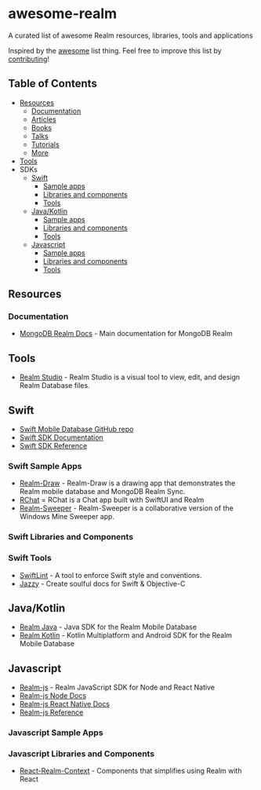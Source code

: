 # awesome-realm
A curated list of awesome Realm resources, libraries, tools and applications

Inspired by the [awesome](https://github.com/sindresorhus/awesome) list thing. Feel free to improve this list by [contributing](CONTRIBUTING.md)!

## Table of Contents
- [Resources](#resources)
   - [Documentation](#documentation)
   - [Articles](#articles)
   - [Books](#books)
   - [Talks](#talks)
   - [Tutorials](#tutorials)
   - [More](#more)
- [Tools](#tools)
- SDKs
  - [Swift](#swift)
    - [Sample apps](#swift-samples)
    - [Libraries and components](#swift-libs)
    - [Tools](#swift-tools)
  - [Java/Kotlin](#java)
    - [Sample apps](#java-samples)
    - [Libraries and components](#java-libs)
    - [Tools](#java-tools)
  - [Javascript](#javascript)
    - [Sample apps](#js-samples)
    - [Libraries and components](#js-libs)
    - [Tools](#js-tools)


## Resources
### Documentation
- [MongoDB Realm Docs](https://docs.mongodb.com/realm/) - Main documentation for MongoDB Realm

## Tools
- [Realm Studio](https://github.com/realm/realm-studio) - Realm Studio is a visual tool to view, edit, and design Realm Database files.

## Swift
- [Swift Mobile Database GitHub repo](https://github.com/realm/realm-swift)
- [Swift SDK Documentation](https://docs.mongodb.com/realm/sdk/swift/)
- [Swift SDK Reference](https://docs.mongodb.com/realm-sdks/swift/latest/)

### <a name="swift-samples"></a>Swift Sample Apps
- [Realm-Draw](https://github.com/realm/Realm-Drawing) - Realm-Draw is a drawing app that demonstrates the Realm mobile database and MongoDB Realm Sync.
- [RChat](https://github.com/realm/RChat) = RChat is a Chat app built with SwiftUI and Realm
- [Realm-Sweeper](https://github.com/realm/Realm-Sweeper) - Realm-Sweeper is a collaborative version of the Windows Mine Sweeper app.

### <a name="swift-libs"></a>Swift Libraries and Components

### <a name="swift-tools"></a>Swift Tools
- [SwiftLint](https://github.com/realm/SwiftLint) - A tool to enforce Swift style and conventions.
- [Jazzy](https://github.com/realm/jazzy) - Create soulful docs for Swift & Objective-C

## <a name="java"> Java/Kotlin
- [Realm Java](https://github.com/realm/realm-java) - Java SDK for the Realm Mobile Database
- [Realm Kotlin](https://github.com/realm/realm-kotlin) - Kotlin Multiplatform and Android SDK for the Realm Mobile Database
   
## <a name="javascript"> Javascript
- [Realm-js](https://github.com/realm/realm-js) - Realm JavaScript SDK for Node and React Native
- [Realm-js Node Docs](https://docs.mongodb.com/realm/sdk/node/)
- [Realm-js React Native Docs](https://docs.mongodb.com/realm/sdk/react-native/)
- [Realm-js Reference](https://docs.mongodb.com/realm-sdks/js/latest/)
   
### <a name="js-samples"></a>Javascript Sample Apps
   
### <a name="js-libs"></a>Javascript Libraries and Components
- [React-Realm-Context](https://github.com/realm/react-realm-context) - Components that simplifies using Realm with React

